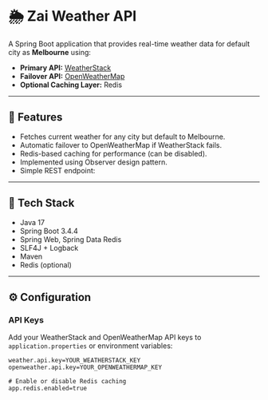 # 🌦️ Zai Weather API

A Spring Boot application that provides real-time weather data for default city as **Melbourne** using:

- **Primary API:** [WeatherStack](https://weatherstack.com/)
- **Failover API:** [OpenWeatherMap](https://openweathermap.org/api)
- **Optional Caching Layer:** Redis

---

## 🚀 Features

- Fetches current weather for any city but default to Melbourne.
- Automatic failover to OpenWeatherMap if WeatherStack fails.
- Redis-based caching for performance (can be disabled).
- Implemented using Observer design pattern.
- Simple REST endpoint:


---

## 🧰 Tech Stack

- Java 17  
- Spring Boot 3.4.4
- Spring Web, Spring Data Redis  
- SLF4J + Logback  
- Maven  
- Redis (optional)

---

## ⚙️ Configuration

### API Keys

Add your WeatherStack and OpenWeatherMap API keys to `application.properties` or environment variables:

```properties
weather.api.key=YOUR_WEATHERSTACK_KEY
openweather.api.key=YOUR_OPENWEATHERMAP_KEY

# Enable or disable Redis caching
app.redis.enabled=true
